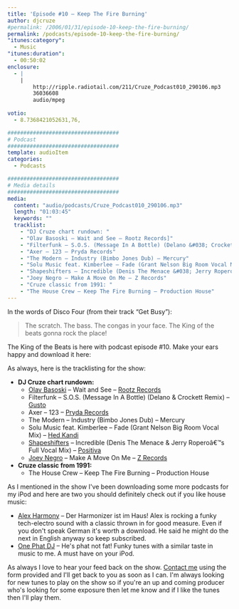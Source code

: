 ```yaml
---
title: 'Episode #10 – Keep The Fire Burning'
author: djcruze
#permalink: /2006/01/31/episode-10-keep-the-fire-burning/
permalink: /podcasts/episode-10-keep-the-fire-burning/
"itunes:category":
  - Music
"itunes:duration":
  - 00:50:02
enclosure:
  - |
    |
        http://ripple.radiotail.com/211/Cruze_Podcast010_290106.mp3
        36036608
        audio/mpeg
        
votio:
  - 8.7368421052631,76,

###################################
# Podcast
###################################
template: audioItem
categories:
  - Podcasts

###################################
# Media details
###################################
media:
  content: "audio/podcasts/Cruze_Podcast010_290106.mp3"
  length: "01:03:45"
  keywords: ""
  tracklist:
    - "DJ Cruze chart rundown: "
    - "Olav Basoski – Wait and See – Rootz Records]"
    - "Filterfunk – S.O.S. (Message In A Bottle) (Delano &#038; Crockett Remix) – Gusto"
    - "Axer – 123 – Pryda Records"
    - "The Modern – Industry (Bimbo Jones Dub) – Mercury"
    - "Solu Music feat. Kimberlee – Fade (Grant Nelson Big Room Vocal Mix) – Hed Kandi"
    - "Shapeshifters – Incredible (Denis The Menace &#038; Jerry Roperoâ€™s Full Vocal Mix) – Positiva"
    - "Joey Negro – Make A Move On Me – Z Records"
    - "Cruze classic from 1991: "
    - "The House Crew – Keep The Fire Burning – Production House"
---
```

In the words of Disco Four (from their track &#8220;Get Busy&#8221;):

> The scratch. The bass. The congas in your face. The King of the beats gonna rock the place!

The King of the Beats is here with podcast episode #10. Make your ears happy and download it here:

As always, here is the tracklisting for the show:

  * **DJ Cruze chart rundown:** 
      * [Olav Basoski][3] – Wait and See – [Rootz Records][4]
      * Filterfunk – S.O.S. (Message In A Bottle) (Delano &#038; Crockett Remix) – [Gusto][5]
      * Axer – 123 – [Pryda Records][6]
      * The Modern – Industry (Bimbo Jones Dub) – Mercury
      * Solu Music feat. Kimberlee – Fade (Grant Nelson Big Room Vocal Mix) – [Hed Kandi][7]
      * [Shapeshifters][8] – Incredible (Denis The Menace &#038; Jerry Roperoâ€™s Full Vocal Mix) – [Positiva][9]
      * [Joey Negro][10] – Make A Move On Me – [Z Records][11]
  * **Cruze classic from 1991:** 
      * The House Crew – Keep The Fire Burning – Production House

As I mentioned in the show I've been downloading some more podcasts for my iPod and here are two you should definitely check out if you like house music:

  * [Alex Harmony][12] – Der Harmonizer ist im Haus! Alex is rocking a funky tech-electro sound with a classic thrown in for good measure. Even if you don't speak German it's worth a download. He said he might do the next in English anyway so keep subscribed.
  * [One Phat DJ][13] – He's phat not fat! Funky tunes with a similar taste in music to me. A must have on your iPod.

As always I love to hear your feed back on the show. [Contact me][14] using the form provided and I'll get back to you as soon as I can. I'm always looking for new tunes to play on the show so if you're an up and coming producer who's looking for some exposure then let me know and if I like the tunes then I'll play them.

 [1]: http://ripple.radiotail.com/211/Cruze_Podcast010_290106.mp3
 [2]: http://www.djcruze.co.uk/cms/podcasts/feed/rss2
 [3]: http://www.olavbasoski.nl/
 [4]: http://www.rootzrecords.nl/
 [5]: http://www.gutrecords.com/
 [6]: http://www.pryda.net/
 [7]: http://www.hedkandi.com/
 [8]: http://www.nocturnalgroove.co.uk/
 [9]: http://www.positivarecords.com/
 [10]: http://www.joeynegro.com/
 [11]: http://www.zrecords.ltd.uk/
 [12]: http://www.alex-harmony.de/
 [13]: http://www.simonjobling.com/
 [14]: http://www.djcruze.co.uk/cms/contact/